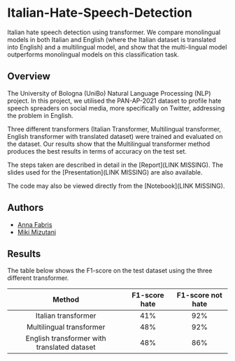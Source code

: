 # Italian-Hate-Speech-Detection
Italian hate speech detection using transformer. We compare monolingual models in both Italian and English (where the Italian dataset is
translated into English) and a multilingual model, and show that the multi-lingual model outperforms monolingual models on this classification task.

## Overview
The University of Bologna (UniBo) Natural Language Processing (NLP) project. In this project, we utilised the PAN-AP-2021 dataset to profile hate speech spreaders on social media, more specifically on Twitter, addressing the problem in English. 

Three different transformers (Italian Transformer, Multilingual transformer, English transformer with translated dataset) were trained and evaluated on the dataset. Our results show that the Multilingual transformer method produces the best results in terms of accuracy on the test set.  

The steps taken are described in detail in the [Report](LINK MISSING). The slides used for the [Presentation](LINK MISSING) are also available.

The code may also be viewed directly from the [Notebook](LINK MISSING).

## Authors
- [Anna Fabris](https://github.com/annafabris)
- [Miki Mizutani](https://github.com/mikimizutani)

## Results
The table below shows the F1-score on the test dataset using the three different transformer.

|     Method     | F1-score hate | F1-score not hate |
|:--------------:|:-------------:|:-------------:|
| Italian transformer   |          41% | 92% |
| Multilingual transformer |          48% | 92% |
| English transformer with translated dataset |  48% | 86% |
